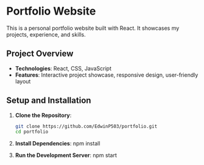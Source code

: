 # Portfolio Website

This is a personal portfolio website built with React. It showcases my projects, experience, and skills.

## Project Overview

- **Technologies**: React, CSS, JavaScript
- **Features**: Interactive project showcase, responsive design, user-friendly layout

## Setup and Installation

1. **Clone the Repository**:
   ```bash
   git clone https://github.com/EdwinP503/portfolio.git
   cd portfolio

2. **Install Dependencies**:
   npm install

3. **Run the Development Server**:
   npm start
